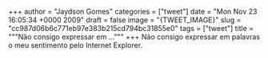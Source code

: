 
+++
author = "Jaydson Gomes"
categories = ["tweet"]
date = "Mon Nov 23 16:05:34 +0000 2009"
draft = false
image = "{TWEET_IMAGE}"
slug = "cc987d06b6c771eb97e383b215cd794bc31855e0"
tags = ["tweet"]
title = """Não consigo expressar em ..."""
+++
Não consigo expressar em palavras o meu sentimento pelo Internet Explorer.
